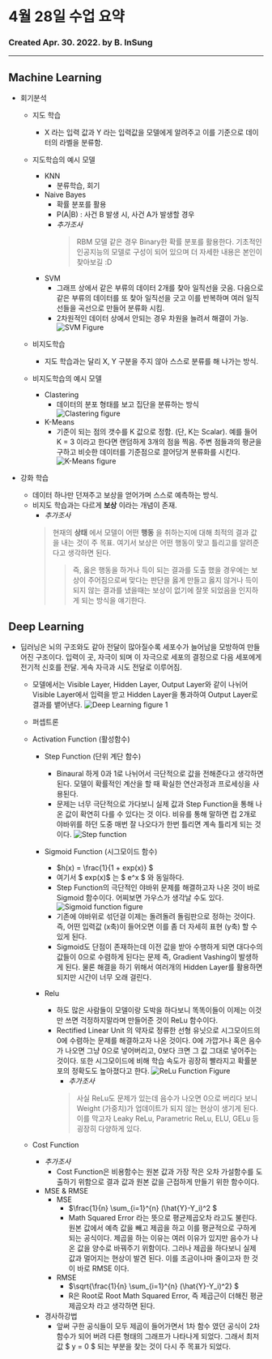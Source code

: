 # 4월 28일 수업 요약
### Created Apr. 30. 2022. by B. InSung
---
## Machine Learning

- 회기분석
    - 지도 학습
        - X 라는 입력 값과 Y 라는 입력값을 모델에게 알려주고 이를 기준으로 데이터의 라벨을 분류함.

    - 지도학습의 예시 모델
        - KNN
            - 분류학습, 회기
        - Naive Bayes
            - 확률 분포를 활용
            - P(A|B) : 사건 B 발생 시, 사건 A가 발생할 경우
            - *추가조사*
                > RBM 모델 같은 경우 Binary한 확률 분포를 활용한다. 기초적인 인공지능의 모델로 구성이 되어 있으며 더 자세한 내용은 본인이 찾아보길 :D
        - SVM
            - 그래프 상에서 같은 부류의 데이터 2개를 찾아 일직선을 긋음. 다음으로 같은 부류의 데이터를 또 찾아 일직선을 긋고 이를 반복하며 여러 일직선들을 곡선으로 만들어 분류화 시킴.
            - 2차원적인 데이터 상에서 안되는 경우 차원을 늘려서 해결이 가능.
            ![SVM Figure](./img/svm_fig.png)

    - 비지도학습
        - 지도 학습과는 달리 X, Y 구분을 주지 않아 스스로 분류를 해 나가는 방식.
    
    - 비지도학습의 예시 모델
        - Clastering
            - 데이터의 분포 형태를 보고 집단을 분류하는 방식
            ![Clastering figure](./img/clastering_fig.jpg)
        - K-Means
            - 기준이 되는 점의 갯수를 K 값으로 정함. (단, K는 Scalar). 예를 들어 K = 3 이라고 한다면 랜덤하게 3개의 점을 찍음. 주변 점들과의 평균을 구하고 비슷한 데이터를 기준점으로 끌어당겨 분류화를 시킨다.
            ![K-Means figure](./img/k_means.png)

- 강화 학습
    - 데이터 하나만 던져주고 보상을 얻어가며 스스로 예측하는 방식.
    - 비지도 학습과는 다르게 __보상__ 이라는 개념이 존재.
        - *추가조사*
        > 현재의 __상태__ 에서 모델이 어떤 __행동__ 을 취하는지에 대해 최적의 결과 값을 내는 것이 주 목표. 여기서 보상은 어떤 행동이 맞고 틀리고를 알려준다고 생각하면 된다. 
        >> 즉, 옳은 행동을 하거나 득이 되는 결과를 도출 했을 경우에는 보상이 주어짐으로써 맞다는 판단을 옳게 만들고 옳지 않거나 득이 되지 않는 결과를 냈을때는 보상이 없기에 잘못 되었음을 인지하게 되는 방식을 얘기한다.

## Deep Learning
- 딥러닝은 뇌의 구조와도 같아 전달이 많아질수록 세포수가 늘어남을 모방하여 만들어진 구조이다. 입력이 곳, 자극이 되며 이 자극으로 세포의 결정으로 다음 세포에게 전기적 신호를 전달. 게속 자극과 시도 전달로 이루어짐. 
    - 모델에서는 Visible Layer, Hidden Layer, Output Layer와 같이 나뉘어 Visible Layer에서 입력을 받고 Hidden Layer을 통과하여 Output Layer로 결과를 뱉어낸다. 
    ![Deep Learning figure 1](./img/deep_learning_fig1.png)

    - 퍼셉트론 
    - Activation Function (활성함수)
        - Step Function (단위 계단 함수)
            - Binaural 하게 0과 1로 나뉘어서 극단적으로 값을 전해준다고 생각하면 된다. 모델이 확률적인 계산을 할 때 확실한 연산과정과 프로세싱을 사용된다. 
            - 문제는 너무 극단적으로 가다보니 실제 값과 Step Function을 통해 나온 값이 확연히 다를 수 있다는 것 이다. 비유를 통해 말하면 컵 2개로 야바위를 하던 도중 매번 잘 나오다가 한번 틀리면 계속 틀리게 되는 것 이다.
            ![Step function](./img/step_f_fig.jpg)

        - Sigmoid Function (시그모이드 함수)
            - $h(x) = \frac{1}{1 + exp(x)} $
            - 여기서 $ exp(x)$ 는 $ e^x $ 와 동일하다.
            - Step Function의 극단적인 야바위 문제를 해결하고자 나온 것이 바로 Sigmoid 함수이다. 어찌보면 가우스가 생각날 수도 있다. 
            ![Sigmoid function figure](./img/sigmoid_f_fig.png)
            - 기존에 야바위로 섞던걸 이제는 돌려돌려 돌림판으로 정하는 것이다. 즉, 어떤 입력값 (x축)이 들어오면 이를 좀 더 자세히 표현 (y축) 할 수 있게 된다.
            - Sigmoid도 단점이 존재하는데 이전 값을 받아 수행하게 되면 대다수의 값들이 0으로 수렴하게 된다는 문제 즉, Gradient Vashing이 발생하게 된다. 물론 해결을 하기 위해서 여러개의 Hidden Layer를 활용하면 되지만 시간이 너무 오래 걸린다.
        - Relu
            - 하도 많은 사람들이 모델이랑 도박을 하다보니 똑똑이들이 이제는 이것만 쓰면 걱정하지말라며 만들어준 것이 ReLu 함수이다.
            - Rectified Linear Unit 의 약자로 정류한 선형 유닛으로 시그모이드의 0에 수렴하는 문제를 해결하고자 나온 것이다. 0에 가깝거나 혹은 음수가 나오면 그냥 0으로 넣어버리고, 0보다 크면 그 값 그대로 넣어주는 것이다. 또한 시그모이드에 비해 학습 속도가 굉장히 빨라지고 확률분포의 정확도도 높아졌다고 한다.
            ![ReLu Function Figure](./img/relu_f_fig.png)
                - *추가조사*
                > 사실 ReLu도 문제가 있는데 음수가 나오면 0으로 버리다 보니 Weight (가중치)가 업데이트가 되지 않는 현상이 생기게 된다. 이를 막고자 Leaky ReLu, Parametric ReLu, ELU, GELu 등 굉장히 다양하게 있다.
            
    - Cost Function
        - *추가조사*
            - Cost Function은 비용함수는 원본 값과 가장 작은 오차 가설함수를 도출하기 위함으로 결과 값과 원본 값을 근접하게 만들기 위한 함수이다.
        - MSE & RMSE
            - MSE
                - $\frac{1}{n} \sum_{i=1}^{n} (\hat{Y}-Y_i)^2 $
                - Math Squared Error 라는 뜻으로 평균제곱오차 라고도 불린다. 원본 값에서 예측 값을 빼고 제곱을 하고 이를 평균적으로 구하게 되는 공식이다. 제곱을 하는 이유는 여러 이유가 있지만 음수가 나온 값을 양수로 바꿔주기 위함이다. 그러나 제곱을 하다보니 실제 값과 멀어지는 현상이 발견 된다. 이를 조금이나마 줄이고자 한 것이 바로 RMSE 이다.
            - RMSE
                - $\sqrt{\frac{1}{n} \sum_{i=1}^{n} (\hat{Y}-Y_i)^2} $
                - R은 Root로 Root Math Squared Error, 즉 제곱근이 더해진 평균제곱오차 라고 생각하면 된다.
        - 경사하강법
            - 앞써 구한 공식들이 모두 제곱이 들어가면서 1차 함수 였던 공식이 2차 함수가 되어 버려 다른 형태의 그래프가 나타나게 되었다. 그래서 최저값 $ y = 0 $ 되는 부분을 찾는 것이 다시 주 목표가 되었다.